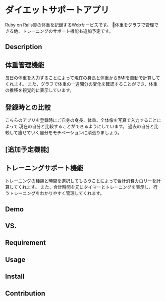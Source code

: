 ダイエットサポートアプリ
====
Ruby on Rails製の体重を記録するWebサービスです。
体重をグラフで管理できる他、トレーニングのサポート機能も追加予定です。

## Description

## 体重管理機能
毎日の体重を入力することによって現在の身長と体重からBMIを自動で計算してくれます。
また、グラフで体重の一週間分の変化を確認することができ、体重の推移を視覚的に表示しています。

## 登録時との比較
こちらのアプリを登録時にご自身の身長、体重、全体像を写真で入力することによって
現在の自分と比較することができるようにしています。
過去の自分と比較して痩せていく自分をモチベーションに頑張りましょう。

## [追加予定機能]

## トレーニングサポート機能
トレーニングの種類と時間を選択してもらうことによって合計消費カロリーを計算してくれます。
また、合計時間を元にタイマーとトレーニングを表示し、行うトレーニングをわかりやすく管理してくれます。

## Demo

## VS. 

## Requirement

## Usage

## Install

## Contribution
